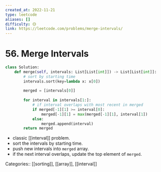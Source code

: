 ```yaml
---
created_at: 2022-11-21
type: leetcode
aliases: []
difficulty: 🟡
link: https://leetcode.com/problems/merge-intervals/
---
```


# 56. Merge Intervals

```python
class Solution:
    def merge(self, intervals: List[List[int]]) -> List[List[int]]:
        # sort by starting time
        intervals.sort(key=lambda x: x[0])
        
        merged = [intervals[0]]
        
        for interval in intervals[1:]:
            # if interval overlaps with most recent in merged
            if merged[-1][1] >= interval[0]:
                merged[-1][1] = max(merged[-1][1], interval[1])
            else:
                merged.append(interval)
        return merged
```

- classic [[interval]] problem.
- sort the intervals by starting time.
- push new intervals into `merged` array.
- if the next interval overlaps, update the top element of `merged`.

Categories:: [[sorting]], [[array]], [[interval]]
